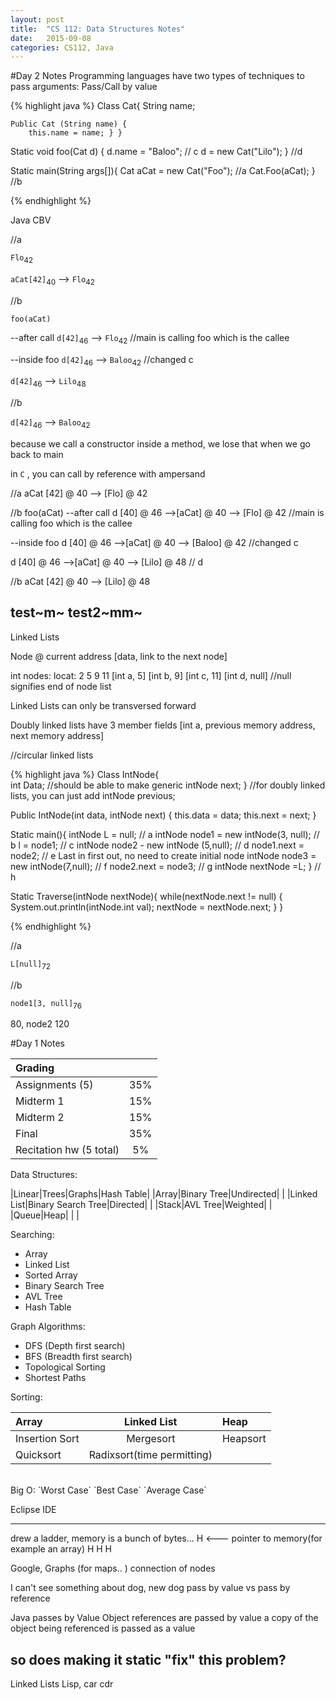 ```yaml
---
layout: post
title:  "CS 112: Data Structures Notes"
date:   2015-09-08
categories: CS112, Java
---
```

#Day 2 Notes
Programming languages have two types of techniques to pass arguments:
Pass/Call by value

{% highlight java %}
Class Cat{
	String name;
	
	Public Cat (String name) { 
		this.name = name; } }
		
Static void foo(Cat d) {
	d.name = "Baloo"; // c
	d = new Cat("Lilo"); } //d
	
Static main(String args[]){
	Cat aCat = new Cat("Foo"); //a
	Cat.Foo(aCat); } //b
	
{% endhighlight %}

Java CBV

//a

`Flo`<sub>42</sub>

`aCat[42]`<sub>40</sub>  --> `Flo`<sub>42</sub>

//b

`foo(aCat)`

--after call
`d[42]`<sub>46</sub>  --> `Flo`<sub>42</sub>  //main is calling foo which is the callee

--inside foo
`d[42]`<sub>46</sub>  --> `Baloo`<sub>42</sub> //changed c

`d[42]`<sub>46</sub>  --> `Lilo`<sub>48</sub>

//b

`d[42]`<sub>46</sub>  --> `Baloo`<sub>42</sub>

because we call a constructor inside a method, we lose that when we go back to main

in `C` , you can call by reference with ampersand

//a
aCat [42] @ 40  --> [Flo] @ 42

//b
foo(aCat)
--after call
d [40] @ 46 -->[aCat] @ 40 --> [Flo] @ 42 //main is calling foo which is the callee

--inside foo
d [40] @ 46 -->[aCat] @ 40 --> [Baloo] @ 42  //changed c

d [40] @ 46 -->[aCat] @ 40 --> [Lilo] @ 48 // d

//b
aCat [42] @ 40  --> [Lilo] @ 48	

test~m~
test2~mm~
----------------------------------------------------

Linked Lists

Node @ current address
[data, link to the next node]

int nodes:
locat:   2		5				9					11
[int a, 5]		[int b, 9] 	[int c, 11] 		[int d, null]  	//null signifies end of node list

Linked Lists can only be transversed forward

Doubly linked lists have 3 member fields
[int a, previous memory address, next memory address]

//circular linked lists


{% highlight java %}
Class IntNode{								
	int Data;										//should be able to make generic 
	intNode next; }								//for doubly linked lists, you can just add intNode previous;
	
Public IntNode(int data, intNode next) {
	this.data = data;
	this.next = next; }
	
Static main(){
	intNode L = null;										// a
	intNode node1 = new intNode(3, null);		// b
	l = node1;												// c
	intNode node2 - new intNode (5,null);		// d
	node1.next = node2; 								// e	 Last in first out, no need to create initial node
	intNode node3 = new intNode(7,null);		// 	f
	node2.next = node3; 								// g
	intNode nextNode =L;		}						// h
	
	
Static Traverse(intNode nextNode){
	while(nextNode.next != null) {
		System.out.println(intNode.int val);
		nextNode = nextNode.next; } }
		
{% endhighlight %}

//a

`L[null]`<sub>72</sub>

//b

`node1[3, null]`<sub>76</sub>

80, node2 
120








#Day 1 Notes

| Grading ||
|:-----|:-----:|
|Assignments (5) | 35% |
|Midterm 1 | 15% |
|Midterm 2 | 15% |
|Final | 35%|
|Recitation hw (5 total)| 5%|

Data Structures:

|Linear|Trees|Graphs|Hash Table|
|Array|Binary Tree|Undirected| |
|Linked List|Binary Search Tree|Directed| |
|Stack|AVL Tree|Weighted| |
|Queue|Heap| | |

Searching:

- Array
- Linked List
- Sorted Array 
- Binary Search Tree 
- AVL Tree 
- Hash Table

Graph Algorithms:

- DFS (Depth first search)
- BFS (Breadth first search)
- Topological Sorting
- Shortest Paths

Sorting:

|Array|Linked List| Heap|
|:----|:-----:|:----|
|Insertion Sort    |Mergesort   |Heapsort|
|Quicksort| Radixsort(time permitting)| |

<br>
Big O:
`Worst Case` `Best Case` `Average Case`

Eclipse IDE

----------------------------
drew a ladder, memory is a bunch of bytes...
H  <--- pointer to memory(for example an array)
H 
H
H

Google, Graphs (for maps.. )
	connection of nodes
	
I can't see
something about dog, new dog
pass by value vs pass by reference

Java passes by Value 
Object references are passed by value
a copy of the object being referenced is passed as a value

so does making it static "fix" this problem?
-------------
Linked Lists
Lisp, car cdr

